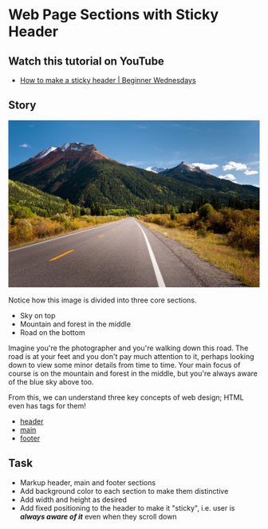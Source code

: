 # Web Page Sections with Sticky Header

## Watch this tutorial on YouTube

- [How to make a sticky header | Beginner Wednesdays](https://youtu.be/a8gOmUxFzUQ)

## Story

![Mountain Road](mountain_road.png)

Notice how this image is divided into three core sections.

- Sky on top
- Mountain and forest in the middle
- Road on the bottom

Imagine you're the photographer and you're walking down this road.
The road is at your feet and you don't pay much attention to it, perhaps looking down to view some minor details from time to time.
Your main focus of course is on the mountain and forest in the middle, but you're always aware of the blue sky above too.

From this, we can understand three key concepts of web design; HTML even has tags for them!

- [header](https://developer.mozilla.org/en-US/docs/Web/HTML/Element/header)
- [main](https://developer.mozilla.org/en-US/docs/Web/HTML/Element/main)
- [footer](https://developer.mozilla.org/en-US/docs/Web/HTML/Element/footer)

## Task

- Markup header, main and footer sections
- Add background color to each section to make them distinctive
- Add width and height as desired
- Add fixed positioning to the header to make it "sticky", i.e. user is _**always aware of it**_ even when they scroll down